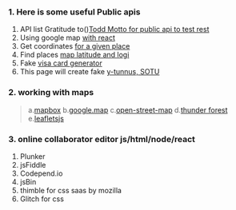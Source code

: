 ### 1. Here is some useful Public apis 
1. API list Gratitude to()[Todd Motto for public api to test rest](https://github.com/toddmotto)
2. Using google map [with react](https://tomchentw.github.io/react-google-maps/)
3. Get coordinates [for a given place](https://www.latlong.net/place/helsinki-finland-1668.html)
4. Find places [map latitude and logi](http://www.mapcoordinates.net/en)
5. Fake [visa card generator](https://ccardgenerator.com/generat-visa-card-numbers.php)
6. This page will create fake [y-tunnus, SOTU](http://www.telepartikkeli.net/tunnusgeneraattori) 

### 2. working with maps
>a.[mapbox](https://github.com/mapbox)
>b.[google.map](maps.google.com)
>c.[open-street-map](https://www.openstreetmap.org/about)
>d.[thunder forest](https://www.thunderforest.com/maps/)
>e.[leafletsjs](https://leafletjs.com/examples.html)

### 3. online collaborator editor js/html/node/react
1. Plunker
2. jsFiddle
3. Codepend.io
4. jsBin
5. thimble for css saas by mozilla
6. Glitch for css 
